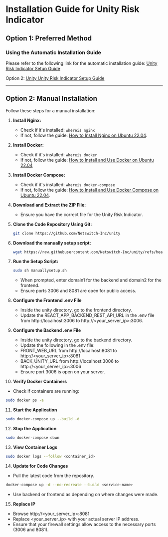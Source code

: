 # Installation Guide for Unity Risk Indicator

## Option 1: Preferred Method
### Using the Automatic Installation Guide
Please refer to the following link for the automatic installation guide:
[Unity Risk Indicator Setup Guide](https://github.com/Netswitch-Inc/unity/blob/master/Unity%20Risk%20Indicator%20Setup%20Guide%20Rel_0_2.pdf)

Option 2: [Unity Unity Risk Indicator Setup Guide](https://docs.google.com/document/d/1NvafrRxwTOrgk66y_Dvu2wnVp11CPyp7e2ZMHtbXR4Y/edit)

---

## Option 2: Manual Installation

Follow these steps for a manual installation:

1. **Install Nginx:**
   - Check if it's installed: `whereis nginx`
   - If not, follow the guide: [How to Install Nginx on Ubuntu 22.04](https://www.digitalocean.com/community/tutorials/how-to-install-nginx-on-ubuntu-22-04).

2. **Install Docker:**
   - Check if it's installed: `whereis docker`
   - If not, follow the guide: [How to Install and Use Docker on Ubuntu 22.04](https://www.digitalocean.com/community/tutorials/how-to-install-and-use-docker-on-ubuntu-20-04)

3. **Install Docker Compose:**
   - Check if it's installed: `whereis docker-compose`
   - If not, follow the guide: [How to Install and Use Docker Compose on Ubuntu 22.04](https://www.digitalocean.com/community/tutorials/how-to-install-and-use-docker-compose-on-ubuntu-20-04).

4. **Download and Extract the ZIP File:**
   - Ensure you have the correct file for the Unity Risk Indicator.

5. **Clone the Code Repository Using Git:**
   ```bash
   git clone https://github.com/Netswitch-Inc/unity

6. **Download the manually setup script:**
   ```bash
   wget https://raw.githubusercontent.com/Netswitch-Inc/unity/refs/heads/master/manuallysetup.sh
   ```
7. **Run the Setup Script:**
   ```bash
   sudo sh manuallysetup.sh
   ```
   - When prompted, enter domain1 for the backend and domain2 for the frontend.
   - Ensure ports 3006 and 8081 are open for public access.

8. **Configure the Frontend .env File**
   - Inside the unity directory, go to the frontend directory.
   - Update the REACT_APP_BACKEND_REST_API_URL in the .env file from http://localhost:3006 to http://<your_server_ip>:3006.

9. **Configure the Backend .env File**
   - Inside the unity directory, go to the backend directory.
   - Update the following in the .env file:
   - FRONT_WEB_URL from http://localhost:8081 to http://<your_server_ip>:8081
   - BACK_UNITY_URL from http://localhost:3006 to http://<your_server_ip>:3006
   - Ensure port 3006 is open on your server.
  
10. **Verify Docker Containers**
   - Check if containers are running:
   ```bash
   sudo docker ps -a
   ```

11. **Start the Application**
   ```bash
   sudo docker-compose up --build -d
   ```

12. **Stop the Application**
   ```bash
   sudo docker-compose down
   ```

13. **View Container Logs**
   ```bash
   sudo docker logs --follow <container_id>
   ```

14. **Update for Code Changes**
   - Pull the latest code from the repository.
   ```bash
   docker-compose up -d --no-recreate --build <service-name>
   ```
   - Use backend or frontend as <service-name> depending on where changes were made.

15. **Replace IP**
   - Browse http://<your_server_ip>:8081
   - Replace <your_server_ip> with your actual server IP address.
   - Ensure that your firewall settings allow access to the necessary ports (3006 and 8081).
